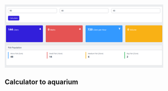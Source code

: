 <p align="center"><a href="public/assets/img/template.png" target="_blank"><img src="public/assets/img/template.png" width="800" alt="Laravel Logo"></a></p>


## Calculator to aquarium
